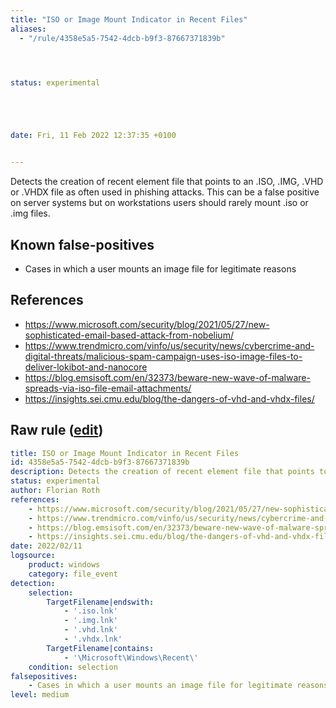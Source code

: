 ```yaml
---
title: "ISO or Image Mount Indicator in Recent Files"
aliases:
  - "/rule/4358e5a5-7542-4dcb-b9f3-87667371839b"




status: experimental





date: Fri, 11 Feb 2022 12:37:35 +0100


---
```


Detects the creation of recent element file that points to an .ISO, .IMG, .VHD or .VHDX file as often used in phishing attacks. This can be a false positive on server systems but on workstations users should rarely mount .iso or .img files.

<!--more-->


## Known false-positives

* Cases in which a user mounts an image file for legitimate reasons



## References

* https://www.microsoft.com/security/blog/2021/05/27/new-sophisticated-email-based-attack-from-nobelium/
* https://www.trendmicro.com/vinfo/us/security/news/cybercrime-and-digital-threats/malicious-spam-campaign-uses-iso-image-files-to-deliver-lokibot-and-nanocore
* https://blog.emsisoft.com/en/32373/beware-new-wave-of-malware-spreads-via-iso-file-email-attachments/
* https://insights.sei.cmu.edu/blog/the-dangers-of-vhd-and-vhdx-files/


## Raw rule ([edit](https://github.com/SigmaHQ/sigma/edit/master/rules/windows/file_event/file_event_win_iso_file_recent.yml))
```yaml
title: ISO or Image Mount Indicator in Recent Files
id: 4358e5a5-7542-4dcb-b9f3-87667371839b
description: Detects the creation of recent element file that points to an .ISO, .IMG, .VHD or .VHDX file as often used in phishing attacks. This can be a false positive on server systems but on workstations users should rarely mount .iso or .img files.
status: experimental
author: Florian Roth
references:
    - https://www.microsoft.com/security/blog/2021/05/27/new-sophisticated-email-based-attack-from-nobelium/
    - https://www.trendmicro.com/vinfo/us/security/news/cybercrime-and-digital-threats/malicious-spam-campaign-uses-iso-image-files-to-deliver-lokibot-and-nanocore
    - https://blog.emsisoft.com/en/32373/beware-new-wave-of-malware-spreads-via-iso-file-email-attachments/
    - https://insights.sei.cmu.edu/blog/the-dangers-of-vhd-and-vhdx-files/
date: 2022/02/11
logsource:
    product: windows
    category: file_event
detection:
    selection:
        TargetFilename|endswith: 
            - '.iso.lnk'
            - '.img.lnk'
            - '.vhd.lnk'
            - '.vhdx.lnk'
        TargetFilename|contains:
            - '\Microsoft\Windows\Recent\'
    condition: selection
falsepositives:
    - Cases in which a user mounts an image file for legitimate reasons
level: medium

```

